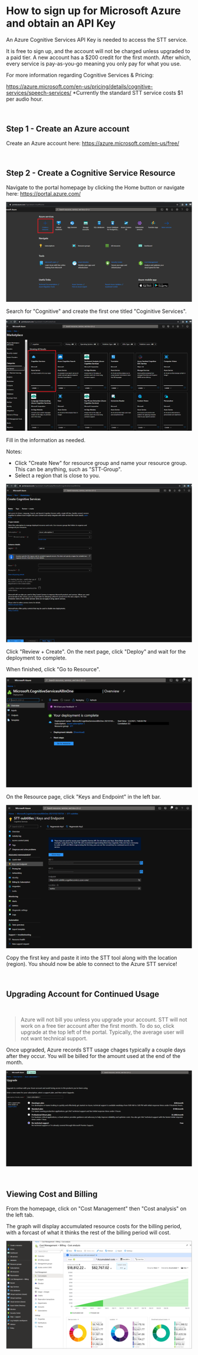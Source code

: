 # How to sign up for Microsoft Azure and obtain an API Key

An Azure Cognitive Services API Key is needed to access the STT service. 

It is free to sign up, and the account will not be charged unless upgraded to a paid tier. A new account has a $200 credit for the first month. After which, every service is pay-as-you-go meaning you only pay for what you use.

For more information regarding Cognitive Services & Pricing:

https://azure.microsoft.com/en-us/pricing/details/cognitive-services/speech-services/ *Currently the standard STT service costs $1 per audio hour.

<br/>

## Step 1 - Create an Azure account

Create an Azure account here: https://azure.microsoft.com/en-us/free/

<br/>

## Step 2 - Create a Cognitive Service Resource

Navigate to the portal homepage by clicking the Home button or navigate here: https://portal.azure.com/

![Portal](../media/portalHome.png "Portal Homepage")

Search for "Cognitive" and create the first one titled "Coginitive Services".

![Search](../media/searchForService.png "Search Page")

Fill in the information as needed.

Notes: 
- Click "Create New" for resource group and name your resource group. This can be anything, such as "STT-Group".
- Select a region that is close to you. 

![CreateResource](../media/createResource.png "Create Resource")

Click "Review + Create". On the next page, click "Deploy" and wait for the deployment to complete.

When finished, click "Go to Resource".

![Deployment](../media/deployment.png "Deployment")

On the Resource page, click "Keys and Endpoint" in the left bar.

![ServiceKeys](../media/serviceKeys.png "Service Keys")

Copy the first key and paste it into the STT tool along with the location (region). You should now be able to connect to the Azure STT service!

<br/>

## Upgrading Account for Continued Usage
<br/>

> Azure will not bill you unless you upgrade your account. STT will not work on a free tier account after the first month. To do so, click upgrade at the top left of the portal. Typically, the average user will not want technical support.

Once upgraded, Azure records STT usage chages typically a couple days after they occur. You will be billed for the amount used at the end of the month.

![Upgrade](../media/upgrade.png "Upgrade")

<br/>

## Viewing Cost and Billing

From the homepage, click on "Cost Management" then "Cost analysis" on the left tab.

The graph will display accumulated resource costs for the billing period, with a forcast of what it thinks the rest of the billing period will cost.

![Billing](../media/cost-analysis.png "Billing")